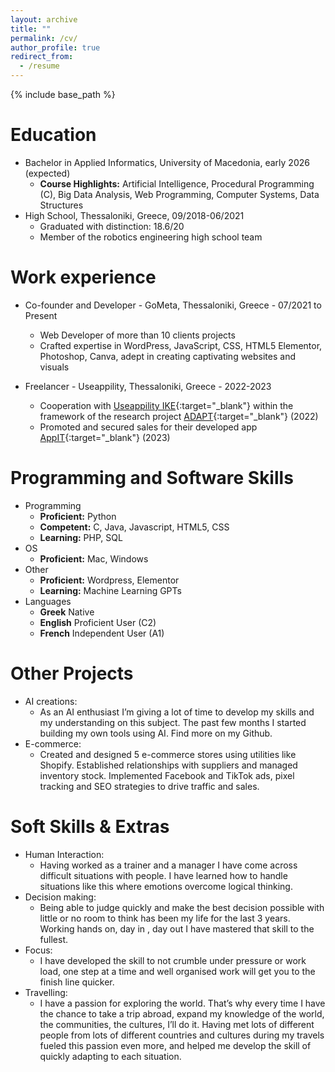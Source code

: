 ```yaml
---
layout: archive
title: ""
permalink: /cv/
author_profile: true
redirect_from:
  - /resume
---
```



{% include base_path %}

Education
======
* Bachelor in Applied Informatics, University of Macedonia, early 2026 (expected)
  * <b>Course Highlights:</b> Artificial Intelligence, Procedural Programming (C), Big Data Analysis, Web Programming, Computer Systems, Data Structures
* High School, Thessaloniki, Greece, 09/2018-06/2021
  * Graduated with distinction: 18.6/20
  * Member of the robotics engineering high school team


Work experience
======
* Co-founder and Developer - GoMeta, Thessaloniki, Greece - 07/2021 to Present
  * Web Developer of more than 10 clients projects
  * Crafted expertise in WordPress, JavaScript, CSS, HTML5 Elementor, Photoshop, Canva, adept in creating captivating websites and visuals

* Freelancer - Useappility, Thessaloniki, Greece - 2022-2023
  * Cooperation with [Useappility IKE](https://useappility.com){:target="_blank"} within the framework of the research project [ADAPT](https://useappility.com/en/adapt_app/){:target="_blank"} (2022)
  * Promoted and secured sales for their developed app [AppIT](https://appit.info){:target="_blank"} (2023)
  


  
Programming and Software Skills
======
* Programming
  * <b>Proficient:</b> Python
  * <b>Competent:</b> C, Java, Javascript, HTML5, CSS
  * <b>Learning:</b> PHP, SQL
* OS
  * <b>Proficient:</b> Mac, Windows
* Other
  * <b>Proficient:</b> Wordpress, Elementor
  * <b>Learning:</b> Machine Learning GPTs
* Languages
  * <b>Greek</b> Native
  * <b>English</b> Proficient User (C2)
  * <b>French</b> Independent User (A1)

 


Other Projects
======
* AI creations:
  * As an AI enthusiast I’m giving a lot of time to develop my skills and my understanding on this subject. The past few months I started building my own tools using AI. Find more on my Github.
* E-commerce:
  * Created and designed 5 e-commerce stores using utilities like Shopify. Established relationships with suppliers and managed inventory stock. Implemented Facebook and TikTok ads, pixel tracking and SEO strategies to drive traffic and sales.



Soft Skills & Extras
======
* Human Interaction:
  * Having worked as a trainer and a manager I have come across difficult situations with people. I have learned how to handle situations like this where emotions overcome logical thinking.
* Decision making:
  * Being able to judge quickly and make the best decision possible with little or no room to think has been my life for the last 3 years. Working hands on, day in , day out I have mastered that skill to the fullest.
* Focus: 
  * I have developed the skill to not crumble under pressure or work load, one step at a time and well organised work will get you to the finish line quicker.
* Travelling:
  * I have a passion for exploring the world. That’s why every time I have the chance to take a trip abroad, expand my knowledge of the world, the communities, the cultures, I’ll do it. Having met lots of different people from lots of different countries and cultures during my travels fueled this passion even more, and helped me develop the skill of quickly adapting to each situation.
